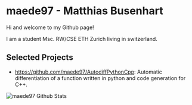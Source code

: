 # maede97 - Matthias Busenhart

Hi and welcome to my Github page!

I am a student Msc. RW/CSE ETH Zurich living in switzerland.

## Selected Projects

- https://github.com/maede97/AutodiffPythonCpp: Automatic differentiation of a function written in python and code generation for C++.

![maede97 Github Stats](https://github-readme-stats.vercel.app/api?username=maede97&theme=onedark)
